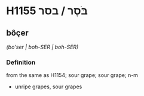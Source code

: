 # H1155 בֹּסֶר / בסר

## bôçer

_(bo'ser | boh-SER | boh-SER)_

### Definition

from the same as H1154; sour grape; sour grape; n-m

- unripe grapes, sour grapes
